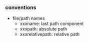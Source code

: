 ### conventions

* file/path names
	* xxxname: last path component
	* xxxpath: absolute path
	* xxxrelativepath: relative path
